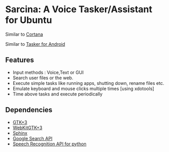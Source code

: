 # Sarcina: A Voice Tasker/Assistant for Ubuntu

Similar to [Cortana](https://en.wikipedia.org/wiki/Cortana_%28software%29)

Similar to [Tasker for Android](http://tasker.dinglisch.net/)


## Features
* Input methods : Voice,Text or GUI
* Search user files or the web. 
* Execute simple tasks like running apps, shutting down, rename files etc.
* Emulate keyboard and mouse clicks multiple times [using xdotools]
* Time above tasks and execute periodically


## Dependencies
* [GTK+3](https://developer.gnome.org/gtk3/stable/)
* [WebKitGTK+3](http://webkitgtk.org/)
* [Sphinx](http://cmusphinx.sourceforge.net/)
* [Google Search API](https://developers.google.com/custom-search/)
* [Speech Recognition API for python](https://pypi.python.org/pypi/SpeechRecognition/)
